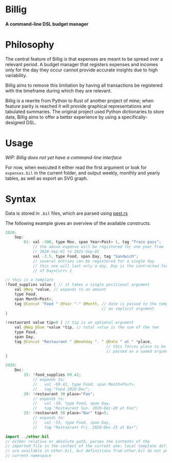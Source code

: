 # Billig

#### A command-line DSL budget manager


# Philosophy

The central feature of Billig is that expenses are meant to be spread over a
relevant period. A budget manager that registers expenses and incomes only
for the day they occur cannot provide accurate insights due to high variability.

Billig aims to remove this limitation by having all transactions be registered
with the timeframe during which they are relevant.

Billig is a rewrite from Python to Rust of another project of mine; when feature
parity is reached it will provide graphical representations and tabulated summaries.
The original project used Python dictionaries to store data, Billig aims to offer
a better experience by using a specifically-designed DSL.


# Usage

*WIP: Billig does not yet have a command-line interface*

For now, when executed it either read the first argument or look for `expenses.bil`
in the current folder, and output weekly, monthly and yearly tables, as well as
export an SVG graph.



# Syntax

Data is stored in `.bil` files, which are parsed using [pest.rs](https://pest.rs)

The following example gives an overview of the available constructs.

```java
2020:
    Sep:
        01: val -300, type Mov, span Year<Post> 1, tag "Train pass";
            // the above expense will be registered for one year from
            // 2020-Sep-01 to 2021-Sep-01
            val -3.5, type Food, span Day, tag "Sandwich";
            // several entries can be registered for a single day
            // this one will last only a day, Day is the contracted form
            // of Day<Curr> 1

// this is a template
!food_supplies value { // it takes a single positional argument
    val @Neg *value, // expands to an amount
    type Food,
    span Month<Post>,
    tag @Concat "Food " @Year "-" @Month, // date is passed to the template as
                                          // an implicit argument
}

!restaurant value tip=0 { // tip is an optional argument
    val @Neg @Sum *value *tip, // total value is the sum of the two
    type Food,
    span Day,
    tag @Concat "Restaurant " @Weekday ". " @Date " at " *place,
                                            // this forces place to be 
                                            // passed as a named argument
}

2020:
    Dec:
        15: !food_supplies 69.42;
            // expands to:
            //   val -69.42, type Food, span Month<Post>,
            //   tag "Food 2020-Dec";
        20: !restaurant 30 place="Foo";
            // expands to:
            //   val -30, type Food, span Day,
            //   tag "Restaurant Sun. 2020-Dec-20 at Foo";
        25: !restaurant 50 place="Bar" tip=5;
            // expands to:
            //   val -55, type Food, span Day,
            //   tag "Restaurant Fri. 2020-Dec-25 at Bar";

import ../other.bil
// either relative or absolute path, parses the contents of the
// imported file in the context of the current one: local template definitions
// are available in other.bil, but definitions from other.bil do not pollute the
// current namespace
```
